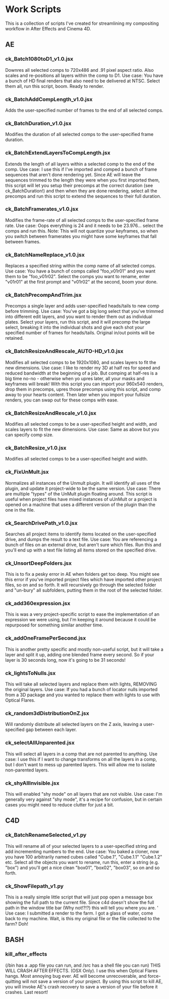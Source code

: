# Work Scripts #

This is a collection of scripts I've created for streamlining my compositing workflow in After Effects and Cinema 4D. 

## AE ##

### ck_Batch1080toD1_v1.0.jsx ###
Downres all selected comps to 720x486 and .91 pixel aspect ratio. Also scales and re-positions all layers within the comp to D1.
Use case: You have a bunch of HD final renders that also need to be delivered at NTSC.  Select them all, run this script, boom. Ready to render. 

### ck_BatchAddCompLength_v1.0.jsx ###
Adds the user-specified number of frames to the end of all selected comps.

### ck_BatchDuration_v1.0.jsx ###
Modifies the duration of all selected comps to the user-specified frame duration.

### ck_BatchExtendLayersToCompLength.jsx ###
Extends the length of all layers within a selected comp to the end of the comp.
Use case: I use this if I've imported and comped a bunch of frame sequences that aren't done rendering yet. Since AE will leave the sequences trimmed to the length they were when you first imported them, this script will let you setup their precomps at the correct duration (see ck_BatchDuration!) and then when they are done rendering, select all the precomps and run this script to extend the sequences to their full duration. 

### ck_BatchFramerates_v1.0.jsx ###
Modifies the frame-rate of all selected comps to the user-specified frame rate.
Use case: Oops everything is 24 and it needs to be 23.976... select the comps and run this. 
Note: This will not quantize your keyframes, so when you switch between framerates you might have some keyframes that fall between frames.

### ck_BatchNameReplace_v1.0.jsx ###
Replaces a specified string within the comp name of all selected comps.
Use case: You have a bunch of comps called "foo_v01r01" and you want them to be "foo_v01r02". Select the comps you want to rename, enter "v01r01" at the first prompt and "v01r02" at the second, boom your done.

### ck_BatchPrecompAndTrim.jsx ###
Precomps a single layer and adds user-specified heads/tails to new comp before trimming. 
Use case: You've got a big long select that you've trimmed into different edit layers, and you want to render them out as individual plates. Select your layers, run this script, and it will precomp the large select, breaking it into the individual shots and give each shot your specified number of frames for heads/tails. Original in/out points will be retained.

### ck_BatchResizeAndRescale_AUTO-HD_v1.0.jsx ###
Modifies all selected comps to be 1920x1080, and scales layers to fit the new dimensions.
Use case: I like to render my 3D at half res for speed and reduced bandwidth at the beginning of a job.  But comping at half-res is a big time no-no - otherwise when yo upres later, all your masks and keyframes will break!  With this script you can import your 960x540 renders, drop them in precomps, upres those precomps using this script, and comp away to your hearts content.  Then later when you import your fullsize renders, you can swap out for these comps with ease.  

### ck_BatchResizeAndRescale_v1.0.jsx ###
Modifies all selected comps to be a user-specified height and width, and scales layers to fit the new dimensions.
Use case: Same as above but you can specify comp size.

### ck_BatchResize_v1.0.jsx ###
Modifies all selected comps to be a user-specified height and width.

### ck_FixUnMult.jsx ###
Normalizes all instances of the Unmult plugin. It will identify all uses of the plugin, and update it project-wide to be the same version.
Use case: There are multiple "types" of the UnMult plugin floating around. This script is useful when project files have mixed instances of uUnMult or a project is opened on a machine that uses a different version of the plugin than the one in the file.

### ck_SearchDrivePath_v1.0.jsx ###
Searches all project items to identify items located on the user-specified drive, and dumps the result to a text file.
Use case: You are referencing a bunch of files on an external drive, but aren't sure which files.  Run this and you'll end up with a text file listing all items stored on the specified drive.

### ck_UnsortDeepFolders.jsx ###
This is to fix a pesky error in AE when folders get too deep.  You might see this error if you've imported project files which have imported other project files, so on and so forth.  It will recursively go through the selected folder and "un-bury" all subfolders, putting them in the root of the selected folder.

### ck_add360expression.jsx ###
This is was a very project-specific script to ease the implementation of an expression we were using, but I'm keeping it around because it could be repurposed for something similar another time.

### ck_addOneFramePerSecond.jsx ###
This is another pretty specific and mostly non-useful script, but it will take a layer and split it up, adding one blended frame every second. So if your layer is 30 seconds long, now it's going to be 31 seconds!

### ck_lightsToNulls.jsx ###
This will take all selected layers and replace them with lights, REMOVING the original layers.
Use case: If you had a bunch of locator nulls imported from a 3D package and you wanted to replace them with lights to use with Optical Flares.

### ck_random3dDistributionOnZ.jsx ###
Will randomly distribute all selected layers on the Z axis, leaving a user-specified gap between each layer.

### ck_selectAllUnparented.jsx ###
This will select all layers in a comp that are not parented to anything.
Use case: I use this if I want to change transforms on all the layers in a comp, but I don't want to mess up parented layers.  This will allow me to isolate non-parented layers.

### ck_shyAllInvisible.jsx ###
This will enabled "shy mode" on all layers that are not visible.
Use case: I'm generally very against "shy mode", it's a recipe for confusion, but in certain cases you might need to reduce clutter for just a bit.


## C4D ##

### ck_BatchRenameSelected_v1.py ###
This will rename all of your selected layers to a user-specified string and add incrementing numbers to the end.
Use case:  You baked a cloner, now you have 100 arbitrarily named cubes called "Cube.1", "Cube.1.1" "Cube.1.2" etc.  Select all the objects you want to rename, run this, enter a string (e.g. "box") and you'll get a nice clean "box01", "box02", "box03", so on and so forth. 

### ck_ShowFilepath_v1.py ###
This is a really simple little script that will just pop open a message box showing the full path to the current file.  Since c4d doesn't show the full path in the window title bar (Why not!?!?) this will tell you where you are. '
Use case: I submitted a render to the farm.  I got a glass of water, come back to my machine.  Wait, is this my original file or the file collected to the farm? Doh!


## BASH ##

### kill_after_effects ###
(/bin has a .app file you can run, and /src has a shell file you can run)
THIS WILL CRASH AFTER EFFECTS. (OSX Only). 
I use this when Optical Flares hangs. Most annoying bug ever.  AE will become unrecoverable, and force-quitting will not save a version of your project. By using this script to kill AE, you will invoke AE's crash recovery to save a version of your file before it crashes. Last resort!   
